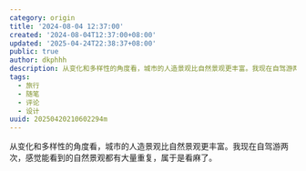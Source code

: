 ```yaml
---
category: origin
title: '2024-08-04 12:37:00'
created: '2024-08-04T12:37:00+08:00'
updated: '2025-04-24T22:38:37+08:00'
public: true
author: dkphhh
description: 从变化和多样性的角度看，城市的人造景观比自然景观更丰富。我现在自驾游两次，感觉能看到的自然景观都有大量重复……
tags:
  - 旅行
  - 随笔
  - 评论
  - 设计
uuid: 20250420210602294m
---
```


从变化和多样性的角度看，城市的人造景观比自然景观更丰富。我现在自驾游两次，感觉能看到的自然景观都有大量重复，属于是看麻了。
